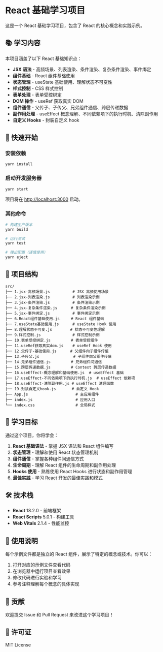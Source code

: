 # React 基础学习项目

这是一个 React 基础学习项目，包含了 React 的核心概念和实践示例。

## 📚 学习内容

本项目涵盖了以下 React 基础知识点：

- **JSX 语法** - 高频场景、列表渲染、条件渲染、复杂条件渲染、事件绑定
- **组件基础** - React 组件基础使用
- **状态管理** - useState 基础使用、理解状态不可变性
- **样式控制** - CSS 样式控制
- **表单处理** - 表单受控绑定
- **DOM 操作** - useRef 获取真实 DOM
- **组件通信** - 父传子、子传父、兄弟组件通信、跨层传递数据
- **副作用处理** - useEffect 概念理解、不同依赖项下的执行时机、清除副作用
- **自定义 Hooks** - 封装自定义 hook

## 🚀 快速开始

### 安装依赖

```bash
yarn install
```

### 启动开发服务器

```bash
yarn start
```

项目将在 [http://localhost:3000](http://localhost:3000) 启动。

### 其他命令

```bash
# 构建生产版本
yarn build

# 运行测试
yarn test

# 弹出配置（谨慎使用）
yarn eject
```

## 📁 项目结构

```
src/
├── 1.jsx-高频场景.js          # JSX 高频使用场景
├── 2.jsx-列表渲染.js          # 列表渲染示例
├── 3.jsx-条件渲染.js          # 条件渲染示例
├── 4.jsx-复杂条件渲染.js      # 复杂条件渲染示例
├── 5.jsx-事件绑定.js          # 事件绑定示例
├── 6.React组件基础使用.js     # React 组件基础
├── 7.useState基础使用.js      # useState Hook 使用
├── 8.理解状态不可变.js        # 状态不可变性理解
├── 9.样式控制.js              # 样式控制示例
├── 10.表单受控绑定.js         # 表单受控组件
├── 11.useRef获取真实dom.js    # useRef Hook 使用
├── 12.父传子-基础使用.js      # 父组件向子组件传值
├── 13.子传父.js               # 子组件向父组件传值
├── 14.兄弟组件通信.js         # 兄弟组件间通信
├── 15.跨层传递数据.js         # Context 跨层传递数据
├── 16.useEffect-概念理解和基础使用.js  # useEffect 基础
├── 17.useEffect-不同依赖项下的执行时机.js  # useEffect 依赖项
├── 18.useEffect-清除副作用.js # useEffect 清理函数
├── 19.封装自定义hook.js       # 自定义 Hook
├── App.js                     # 主应用组件
├── index.js                   # 应用入口
└── index.css                  # 全局样式
```

## 🎯 学习目标

通过这个项目，你将学会：

1. **React 基础语法** - 掌握 JSX 语法和 React 组件编写
2. **状态管理** - 理解和使用 React 状态管理机制
3. **组件通信** - 掌握各种组件间通信方式
4. **生命周期** - 理解 React 组件的生命周期和副作用处理
5. **Hooks 使用** - 熟练使用 React Hooks 进行状态和副作用管理
6. **最佳实践** - 学习 React 开发的最佳实践和模式

## 🛠️ 技术栈

- **React** 18.2.0 - 前端框架
- **React Scripts** 5.0.1 - 构建工具
- **Web Vitals** 2.1.4 - 性能监控

## 📖 使用说明

每个示例文件都是独立的 React 组件，展示了特定的概念或技术。你可以：

1. 打开对应的示例文件查看代码
2. 在浏览器中运行项目查看效果
3. 修改代码进行实验和学习
4. 参考注释理解每个概念的具体实现

## 🤝 贡献

欢迎提交 Issue 和 Pull Request 来改进这个学习项目！

## 📄 许可证

MIT License
